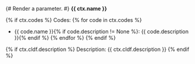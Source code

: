 {# 
  Render a parameter. 
#}
**{{ ctx.name }}**

{% if ctx.codes %}
Codes:
{% for code in ctx.codes %}
- {{ code.name }}{% if code.description != None %}: {{ code.description }}{% endif %}
{% endfor %}
{% endif %}

{% if ctx.cldf.description %}
Description:
{{ ctx.cldf.description }}
{% endif %}

